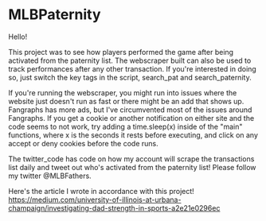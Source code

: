 # MLBPaternity
Hello!

This project was to see how players performed the game after being activated from the paternity list. The webscraper built can also be used to track performances after any other transaction. If you're interested in doing so, just switch the key tags in the script, search_pat and search_paternity.

If you're running the webscraper, you might run into issues where the website just doesn't run as fast or there might be an add that shows up. Fangraphs has more ads, but I've circumvented most of the issues around Fangraphs. If you get a cookie or another notification on either site and the code seems to not work, try adding a time.sleep(x) inside of the "main" functions, where x is the seconds it rests before executing, and click on any accept or deny cookies before the code runs.

The twitter_code has code on how my account will scrape the transactions list daily and tweet out who's activated from the paternity list! Please follow my twitter @MLBFathers.

Here's the article I wrote in accordance with this project!
https://medium.com/university-of-illinois-at-urbana-champaign/investigating-dad-strength-in-sports-a2e21e0296ec
